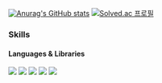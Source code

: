 
[![Anurag's GitHub stats](https://github-readme-stats-gold-phi-89.vercel.app/api?username=JSeungBeom)](https://github.com/anuraghazra/github-readme-stats)
[![Solved.ac
프로필](http://mazassumnida.wtf/api/v2/generate_badge?boj=wkdtmf357)](https://solved.ac/wkdtmf357)

### Skills
#### Languages & Libraries  
<img src="https://img.shields.io/badge/C-A8B9CC?style=plastic&logo=C&logoColor=white"/>  <img src="https://img.shields.io/badge/C++-00599C?style=plastic&logo=C++&logoColor=white"/> <img src="https://img.shields.io/badge/Java-1578D3?style=plasticl&logo=Java&logoColor=white"/> <img src="https://img.shields.io/badge/Python-3776AB?style=plasticl&logo=Python&logoColor=white"/> <img src="https://img.shields.io/badge/Numpy-013243?style=plasticl&logo=NumPy&logoColor=white"/>

<!--
**JSeungBeom/JSeungBeom** is a ✨ _special_ ✨ repository because its `README.md` (this file) appears on your GitHub profile.

Here are some ideas to get you started:

- 🔭 I’m currently working on ...
- 🌱 I’m currently learning ...
- 👯 I’m looking to collaborate on ...
- 🤔 I’m looking for help with ...
- 💬 Ask me about ...
- 📫 How to reach me: ...
- 😄 Pronouns: ...
- ⚡ Fun fact: ...
-->
